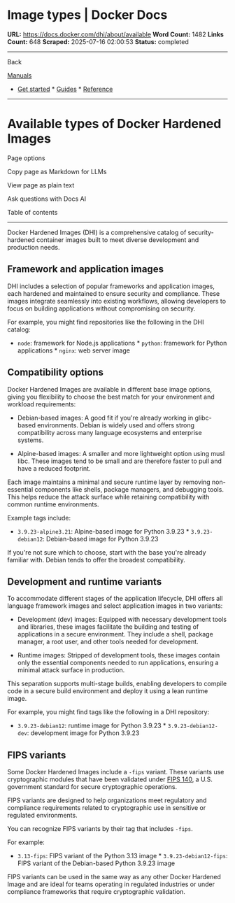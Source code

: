 # Image types | Docker Docs

**URL:** https://docs.docker.com/dhi/about/available
**Word Count:** 1482
**Links Count:** 648
**Scraped:** 2025-07-16 02:00:53
**Status:** completed

---

Back

[Manuals](https://docs.docker.com/manuals/)

  * [Get started](https://docs.docker.com/get-started/)   * [Guides](https://docs.docker.com/guides/)   * [Reference](https://docs.docker.com/reference/)

* * *

# Available types of Docker Hardened Images

Page options

Copy page as Markdown for LLMs

View page as plain text

Ask questions with Docs AI

Table of contents

* * *

Docker Hardened Images \(DHI\) is a comprehensive catalog of security-hardened container images built to meet diverse development and production needs.

## Framework and application images

DHI includes a selection of popular frameworks and application images, each hardened and maintained to ensure security and compliance. These images integrate seamlessly into existing workflows, allowing developers to focus on building applications without compromising on security.

For example, you might find repositories like the following in the DHI catalog:

  * `node`: framework for Node.js applications   * `python`: framework for Python applications   * `nginx`: web server image

## Compatibility options

Docker Hardened Images are available in different base image options, giving you flexibility to choose the best match for your environment and workload requirements:

  * Debian-based images: A good fit if you're already working in glibc-based environments. Debian is widely used and offers strong compatibility across many language ecosystems and enterprise systems.

  * Alpine-based images: A smaller and more lightweight option using musl libc. These images tend to be small and are therefore faster to pull and have a reduced footprint.

Each image maintains a minimal and secure runtime layer by removing non-essential components like shells, package managers, and debugging tools. This helps reduce the attack surface while retaining compatibility with common runtime environments.

Example tags include:

  * `3.9.23-alpine3.21`: Alpine-based image for Python 3.9.23   * `3.9.23-debian12`: Debian-based image for Python 3.9.23

If you're not sure which to choose, start with the base you're already familiar with. Debian tends to offer the broadest compatibility.

## Development and runtime variants

To accommodate different stages of the application lifecycle, DHI offers all language framework images and select application images in two variants:

  * Development \(dev\) images: Equipped with necessary development tools and libraries, these images facilitate the building and testing of applications in a secure environment. They include a shell, package manager, a root user, and other tools needed for development.

  * Runtime images: Stripped of development tools, these images contain only the essential components needed to run applications, ensuring a minimal attack surface in production.

This separation supports multi-stage builds, enabling developers to compile code in a secure build environment and deploy it using a lean runtime image.

For example, you might find tags like the following in a DHI repository:

  * `3.9.23-debian12`: runtime image for Python 3.9.23   * `3.9.23-debian12-dev`: development image for Python 3.9.23

## FIPS variants

Some Docker Hardened Images include a `-fips` variant. These variants use cryptographic modules that have been validated under [FIPS 140](https://docs.docker.com/dhi/core-concepts/fips/), a U.S. government standard for secure cryptographic operations.

FIPS variants are designed to help organizations meet regulatory and compliance requirements related to cryptographic use in sensitive or regulated environments.

You can recognize FIPS variants by their tag that includes `-fips`.

For example:

  * `3.13-fips`: FIPS variant of the Python 3.13 image   * `3.9.23-debian12-fips`: FIPS variant of the Debian-based Python 3.9.23 image

FIPS variants can be used in the same way as any other Docker Hardened Image and are ideal for teams operating in regulated industries or under compliance frameworks that require cryptographic validation.